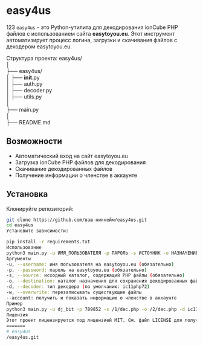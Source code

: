 # easy4us  
123
`easy4us` - это Python-утилита для декодирования ionCube PHP файлов с использованием сайта **easytoyou.eu**. Этот инструмент автоматизирует процесс логина, загрузки и скачивания файлов с декодером easytoyou.eu.  

Структура проекта:
easy4us/  
│  
├── easy4us/  
│   ├── __init__.py  
│   ├── auth.py  
│   ├── decoder.py  
│   ├── utils.py  
│  
├── main.py  
│  
├── README.md  


## Возможности  

- Автоматический вход на сайт easytoyou.eu  
- Загрузка ionCube PHP файлов для декодирования  
- Скачивание декодированных файлов  
- Получение информации о членстве в аккаунте  

## Установка  

Клонируйте репозиторий:  

```bash  
git clone https://github.com/ваш-никнейм/easy4us.git  
cd easy4us  
Установите зависимости:

pip install -r requirements.txt  
Использование
python3 main.py -u ИМЯ_ПОЛЬЗОВАТЕЛЯ -p ПАРОЛЬ -s ИСТОЧНИК -o НАЗНАЧЕНИЕ -d ДЕКОДЕР -w --account  
Аргументы
-u, --username: имя пользователя на easytoyou.eu (обязательно)
-p, --password: пароль на easytoyou.eu (обязательно)
-s, --source: исходный каталог, содержащий PHP файлы (обязательно)
-o, --destination: каталог назначения для сохранения декодированных файлов (по умолчанию: <source>_decoded)
-d, --decoder: тип декодера (по умолчанию: ic11php72)
-w, --overwrite: перезаписывать существующие файлы
--account: получить и показать информацию о членстве в аккаунте
Пример
python3 main.py -u dj_bit -p 789852 -s /1/dec.php -o /2/dec.php -d ic11php70 -w --account
Лицензия
Этот проект лицензируется под лицензией MIT. См. файл LICENSE для получения подробной информации.
=======
# easy4us
/easy4us.git
